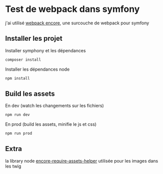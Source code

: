 Test de webpack dans symfony
========================

j'ai utilisé [webpack encore][1], une surcouche de webpack pour symfony


Installer les projet
--------------

Installer symphony et les dépendances
```bash
composer install
```

Installer les dépendances node
```bash
npm install
```

Build les assets
--------------

En dev (watch les changements sur les fichiers)
```bash
npm run dev
```

En prod (build les assets, minifie le js et css)
```bash
npm run prod
```


Extra
--------------

la library node [encore-require-assets-helper][2] utilisée pour les images dans les twig

[1]:  http://symfony.com/doc/current/frontend.html
[2]:  https://github.com/skaryys/encore-require-assets-helper